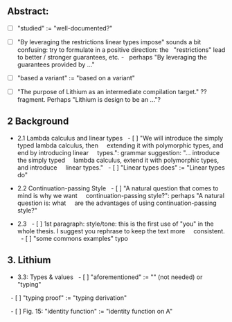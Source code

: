 ## Abstract:
- [ ] "studied" := "well-documented?"

- [ ] "By leveraging the restrictions linear types impose" sounds a bit
  confusing: try to formulate in a positive direction: the
  "restrictions" lead to better / stronger guarantees, etc. -
  perhaps "By leveraging the guarantees provided by ..."

- [ ] "based a variant" := "based on a variant"    

- [ ] "The purpose of Lithium as an intermediate compilation target." ??
  fragment. Perhaps "Lithium is design to be an ..."?

## 2 Background
- 2.1 Lambda calculus and linear types
  - [ ] "We will introduce the simply typed lambda calculus, then
    extending it with polymorphic types, and end by introducing linear
    types.": grammar suggestion: "... introduce the simply typed
    lambda calculus, extend it with polymorphic types, and introduce
    linear types."
  - [ ] "Linear types does" := "Linear types do"

- 2.2 Continuation-passing Style
  - [ ] "A natural question that comes to mind is why we want
    continuation-passing style?": perhaps "A natural question is: what
    are the advantages of using continuation-passing style?"

- 2.3
  - [ ] 1st paragraph: style/tone: this is the first use of "you" in the
    whole thesis. I suggest you rephrase to keep the text more
    consistent.
  - [ ] "some commons examples" typo

## 3. Lithium
- 3.3: Types & values
  - [ ] "aforementioned" := "" (not needed) or "typing"

  - [ ] "typing proof" := "typing derivation"

  - [ ] Fig. 15: "identity function" := "identity function on A"
